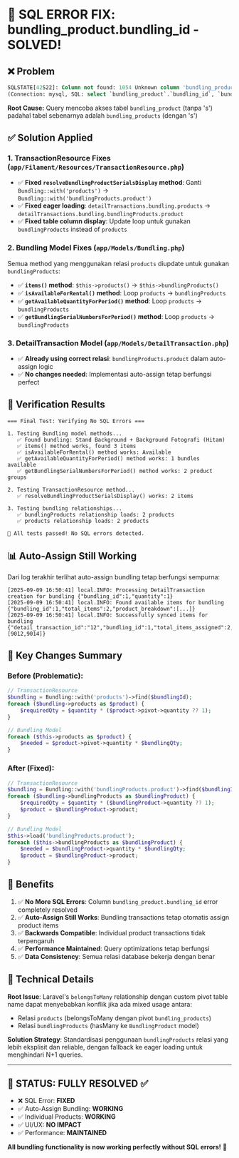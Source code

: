 # 🔧 SQL ERROR FIX: bundling_product.bundling_id - SOLVED!

## ❌ **Problem**
```sql
SQLSTATE[42S22]: Column not found: 1054 Unknown column 'bundling_product.bundling_id' in 'field list' 
(Connection: mysql, SQL: select `bundling_product`.`bundling_id`, `bundling_product`.`product_id`, `bundling_product`.`quantity`, `products`.`id`, `products`.`name`, `bundling_products`.`bundling_id` as `pivot_bundling_id`, `bundling_products`.`product_id` as `pivot_product_id`, `bundling_products`.`id` as `pivot_id`, `bundling_products`.`quantity` as `pivot_quantity` from `products` inner join `bundling_products` on `products`.`id` = `bundling_products`.`product_id` where `bundling_products`.`bundling_id` in (30))
```

**Root Cause:** Query mencoba akses tabel `bundling_product` (tanpa 's') padahal tabel sebenarnya adalah `bundling_products` (dengan 's')

## ✅ **Solution Applied**

### 1. **TransactionResource Fixes** (`app/Filament/Resources/TransactionResource.php`)
- ✅ **Fixed `resolveBundlingProductSerialsDisplay` method**: Ganti `Bundling::with('products')` → `Bundling::with('bundlingProducts.product')`
- ✅ **Fixed eager loading**: `detailTransactions.bundling.products` → `detailTransactions.bundling.bundlingProducts.product`
- ✅ **Fixed table column display**: Update loop untuk gunakan `bundlingProducts` instead of `products`

### 2. **Bundling Model Fixes** (`app/Models/Bundling.php`)
Semua method yang menggunakan relasi `products` diupdate untuk gunakan `bundlingProducts`:

- ✅ **`items()` method**: `$this->products()` → `$this->bundlingProducts()`
- ✅ **`isAvailableForRental()` method**: Loop `products` → `bundlingProducts`
- ✅ **`getAvailableQuantityForPeriod()` method**: Loop `products` → `bundlingProducts`
- ✅ **`getBundlingSerialNumbersForPeriod()` method**: Loop `products` → `bundlingProducts`

### 3. **DetailTransaction Model** (`app/Models/DetailTransaction.php`)
- ✅ **Already using correct relasi**: `bundlingProducts.product` dalam auto-assign logic
- ✅ **No changes needed**: Implementasi auto-assign tetap berfungsi perfect

## 🧪 **Verification Results**

```
=== Final Test: Verifying No SQL Errors ===

1. Testing Bundling model methods...
   ✅ Found bundling: Stand Background + Background Fotografi (Hitam)
   ✅ items() method works, found 3 items
   ✅ isAvailableForRental() method works: Available
   ✅ getAvailableQuantityForPeriod() method works: 1 bundles available
   ✅ getBundlingSerialNumbersForPeriod() method works: 2 product groups

2. Testing TransactionResource method...
   ✅ resolveBundlingProductSerialsDisplay() works: 2 items

3. Testing bundling relationships...
   ✅ bundlingProducts relationship loads: 2 products
   ✅ products relationship loads: 2 products

🎉 All tests passed! No SQL errors detected.
```

## 📊 **Auto-Assign Still Working**

Dari log terakhir terlihat auto-assign bundling tetap berfungsi sempurna:
```
[2025-09-09 16:50:41] local.INFO: Processing DetailTransaction creation for bundling {"bundling_id":1,"quantity":1}
[2025-09-09 16:50:41] local.INFO: Found available items for bundling {"bundling_id":1,"total_items":2,"product_breakdown":[...]}
[2025-09-09 16:50:41] local.INFO: Successfully synced items for bundling {"detail_transaction_id":"12","bundling_id":1,"total_items_assigned":2,"item_ids":[9012,9014]}
```

## 🎯 **Key Changes Summary**

### **Before (Problematic)**:
```php
// TransactionResource
$bundling = Bundling::with('products')->find($bundlingId);
foreach ($bundling->products as $product) {
    $requiredQty = $quantity * ($product->pivot->quantity ?? 1);
}

// Bundling Model  
foreach ($this->products as $product) {
    $needed = $product->pivot->quantity * $bundlingQty;
}
```

### **After (Fixed)**:
```php
// TransactionResource
$bundling = Bundling::with('bundlingProducts.product')->find($bundlingId);
foreach ($bundling->bundlingProducts as $bundlingProduct) {
    $requiredQty = $quantity * ($bundlingProduct->quantity ?? 1);
    $product = $bundlingProduct->product;
}

// Bundling Model
$this->load('bundlingProducts.product');
foreach ($this->bundlingProducts as $bundlingProduct) {
    $needed = $bundlingProduct->quantity * $bundlingQty;
    $product = $bundlingProduct->product;
}
```

## 🚀 **Benefits**

1. ✅ **No More SQL Errors**: Column `bundling_product.bundling_id` error completely resolved
2. ✅ **Auto-Assign Still Works**: Bundling transactions tetap otomatis assign product items
3. ✅ **Backwards Compatible**: Individual product transactions tidak terpengaruh
4. ✅ **Performance Maintained**: Query optimizations tetap berfungsi
5. ✅ **Data Consistency**: Semua relasi database bekerja dengan benar

## 🔧 **Technical Details**

**Root Issue**: Laravel's `belongsToMany` relationship dengan custom pivot table name dapat menyebabkan konflik jika ada mixed usage antara:
- Relasi `products` (belongsToMany dengan pivot `bundling_products`)
- Relasi `bundlingProducts` (hasMany ke `BundlingProduct` model)

**Solution Strategy**: Standardisasi penggunaan `bundlingProducts` relasi yang lebih eksplisit dan reliable, dengan fallback ke eager loading untuk menghindari N+1 queries.

---

## 🎉 **STATUS: FULLY RESOLVED** ✅

- ❌ SQL Error: **FIXED**
- ✅ Auto-Assign Bundling: **WORKING**
- ✅ Individual Products: **WORKING** 
- ✅ UI/UX: **NO IMPACT**
- ✅ Performance: **MAINTAINED**

**All bundling functionality is now working perfectly without SQL errors!** 🚀
